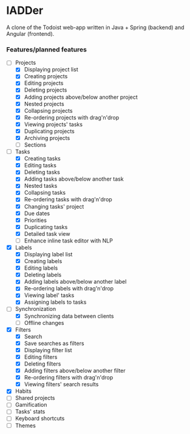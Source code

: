 # lADDer

A clone of the Todoist web-app written in Java + Spring (backend) and Angular (frontend).


### Features/planned features

- [ ] Projects
	- [x] Displaying project list
	- [x] Creating projects
	- [x] Editing projects
	- [x] Deleting projects
	- [x] Adding projects above/below another project
	- [x] Nested projects
	- [x] Collapsing projects
	- [x] Re-ordering projects with drag'n'drop
	- [x] Viewing projects' tasks
	- [x] Duplicating projects
	- [x] Archiving projects
	- [ ] Sections
- [ ] Tasks
	- [x] Creating tasks
	- [x] Editing tasks
	- [x] Deleting tasks
	- [x] Adding tasks above/below another task
	- [x] Nested tasks
	- [x] Collapsing tasks
	- [x] Re-ordering tasks with drag'n'drop
	- [x] Changing tasks' project
	- [x] Due dates
	- [x] Priorities
	- [x] Duplicating tasks
	- [x] Detailed task view
	- [ ] Enhance inline task editor with NLP
- [x] Labels
	- [x] Displaying label list
	- [x] Creating labels
	- [x] Editing labels
	- [x] Deleting labels
	- [x] Adding labels above/below another label
	- [x] Re-ordering labels with drag'n'drop
	- [x] Viewing label' tasks
	- [x] Assigning labels to tasks
- [ ] Synchronization
	- [x] Synchronizing data between clients
	- [ ] Offline changes
- [x] Filters
	- [x] Search
	- [x] Save searches as filters
	- [x] Displaying filter list 
	- [x] Editing filters
	- [x] Deleting filters
	- [x] Adding filters above/below another filter
	- [x] Re-ordering filters with drag'n'drop
	- [x] Viewing filters' search results
- [x] Habits
- [ ] Shared projects
- [ ] Gamification
- [ ] Tasks' stats
- [ ] Keyboard shortcuts
- [ ] Themes
